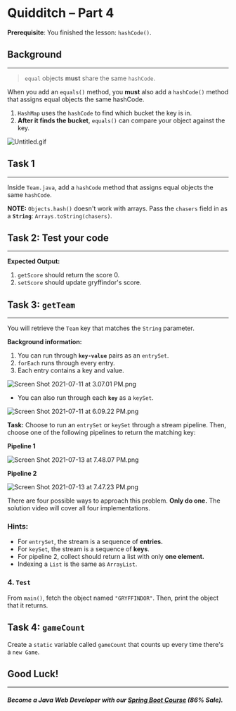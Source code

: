 # Quidditch – Part 4 
**Prerequisite**: You finished the lesson: `hashCode()`.

## Background
---
> `equal` objects **must** share the same `hashCode`.

When you add an `equals()` method, you **must** also add a `hashCode()` method that assigns equal objects the same hashCode.

1. `HashMap` uses the `hashCode` to find which bucket the key is in.
2. **After it finds the bucket**, `equals()` can compare your object against the key.

![Untitled.gif](https://firebasestorage.googleapis.com/v0/b/learnthepart-75aed.appspot.com/o/images%2F547e6d87-a2c7-47c4-bf81-973f771e095a?alt=media&token=4d8a9afc-f604-4795-8ef2-af161a341037)

## **Task 1**
---
Inside `Team.java`, add a `hashCode` method that assigns equal objects the same `hashCode`. 

**NOTE:** `Objects.hash()` doesn't work with arrays. Pass the `chasers` field in as a **`String`**: `Arrays.toString(chasers)`.

## **Task 2: Test your code**
---
**Expected Output:**
1. `getScore` should return the score 0.
2. `setScore` should update gryffindor's score.

## Task 3: `getTeam`
----
You will retrieve the `Team` key that matches the `String` parameter.

**Background information:**
1. You can run through **`key-value`** pairs as an `entrySet`.
2. `forEach` runs through every entry.
3. Each entry contains a key and value.

![Screen Shot 2021-07-11 at 3.07.01 PM.png](https://firebasestorage.googleapis.com/v0/b/learnthepart-75aed.appspot.com/o/images%2F7e3a94ea-45a1-48de-95f5-b8516540922a?alt=media&token=a281c2b0-2f59-4e10-a9f0-97ec68b1ea0e)
- You can also run through each **`key`** as a `keySet`.

![Screen Shot 2021-07-11 at 6.09.22 PM.png](https://firebasestorage.googleapis.com/v0/b/learnthepart-75aed.appspot.com/o/images%2F0814c4c8-94e9-45e1-8be0-366ea572b1ca?alt=media&token=920512af-b963-41d0-a309-a07a3af78028)


**Task:** Choose to run an `entrySet` or `keySet` through a stream pipeline. Then, choose one of the following pipelines to return the matching key:

**Pipeline 1**

![Screen Shot 2021-07-13 at 7.48.07 PM.png](https://firebasestorage.googleapis.com/v0/b/learnthepart-75aed.appspot.com/o/images%2Fa3d96e13-3b59-4317-8fd1-f068aa9444bc?alt=media&token=a98df557-1ea1-4bce-bde7-50cf8f8dc5f5)

**Pipeline 2**

![Screen Shot 2021-07-13 at 7.47.23 PM.png](https://firebasestorage.googleapis.com/v0/b/learnthepart-75aed.appspot.com/o/images%2F022e5df3-b640-4326-9b5c-811381f82d4c?alt=media&token=5c9a3660-361c-4724-bcfd-5902be2a8f63)

There are four possible ways to approach this problem. **Only do one.** The solution video will cover all four implementations.

### **Hints:** 

- For `entrySet`, the stream is a sequence of **entries.**
- For `keySet`, the stream is a sequence of **keys**.
- For pipeline 2, collect should return a list with only **one element.**
- Indexing a `List` is the same as `ArrayList`.


### 4. `Test`

From `main()`, fetch the object named `"GRYFFINDOR"`. Then, print the object that it returns.


## Task 4: `gameCount`

Create a `static` variable called `gameCount` that counts up every time there's a `new Game`.

## Good Luck!
--------
##### Become a Java Web Developer with our [Spring Boot Course](https://udemy-redirect-app.herokuapp.com/spring) (86% Sale).
